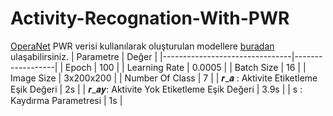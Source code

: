 # Activity-Recognation-With-PWR
[OperaNet](https://www.nature.com/articles/s41597-022-01573-2) PWR verisi kullanılarak oluşturulan modellere [buradan](https://drive.google.com/drive/folders/1qw5QzTE6C1jT2Z6ZEYiUUbuvNyR7PO6_?usp=drive_link) ulaşabilirsiniz.
| Parametre                      | Değer            |
|--------------------------------|------------------|
| Epoch                          | 100              |
| Learning Rate                  | 0.0005           |
| Batch Size                     | 16               |
| Image Size                     | 3x200x200        |
| Number Of Class                | 7                |
| 𝒓_𝒂 : Aktivite Etiketleme Eşik Değeri        | 2s               |
| 𝒓_𝒂𝒚: Aktivite Yok Etiketleme Eşik Değeri    | 3.9s             |
| s : Kaydırma Parametresi | 1s               |
